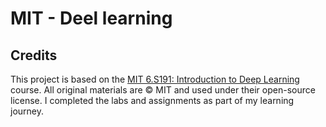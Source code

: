 # MIT - Deel learning
## Credits

This project is based on the [MIT 6.S191: Introduction to Deep Learning](https://introtodeeplearning.com/) course. All original materials are © MIT and used under their open-source license. I completed the labs and assignments as part of my learning journey.

